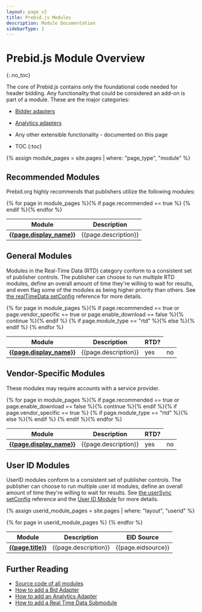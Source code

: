 ```yaml
---
layout: page_v2
title: Prebid.js Modules
description: Module Documentation
sidebarType: 1
---
```


# Prebid.js Module Overview
{:.no_toc}

The core of Prebid.js contains only the foundational code needed for header bidding. Any functionality that could be considered an add-on is part of a module. These are the major categories:

- [Bidder adapters](/dev-docs/bidders.html)
- [Analytics adapters](/overview/analytics.html)
- Any other extensible functionality - documented on this page

- TOC
{:toc}

{% assign module_pages = site.pages | where: "page_type", "module" %}

## Recommended Modules

Prebid.org highly recommends that publishers utilize the following modules:
<br/>
<table class="table table-bordered table-striped">
  <thead>
    <tr>
      <th>Module</th>
      <th>Description</th>
    </tr>
  </thead>
  <tbody>
{% for page in module_pages %}{% if page.recommended == true %}
    <tr>
      <td><a href="{{page.url}}"><strong>{{page.display_name}}</strong></a></td>
      <td>{{page.description}}</td>
    </tr>
{% endif %}{% endfor %}
</tbody>
</table>

## General Modules

Modules in the Real-Time Data (RTD) category conform to
a consistent set of publisher controls. The publisher can choose to run multiple
RTD modules, define an overall amount of time they're willing to wait for
results, and even flag some of the modules as being higher priority
than others. See [the realTimeData setConfig](/dev-docs/publisher-api-reference/setConfig.html#setConfig-realTimeData) reference for more details.

<table class="table table-bordered table-striped">
  <thead>
    <tr>
      <th>Module</th>
      <th>Description</th>
      <th>RTD?</th>
    </tr>
  </thead>
  <tbody>
{% for page in module_pages %}{% if page.recommended == true or page.vendor_specific == true or page.enable_download == false %}{% continue %}{% endif %}
    <tr>
      <td><a href="{{page.url}}"><strong>{{page.display_name}}</strong></a></td>
      <td>{{page.description}}</td>
      {% if page.module_type == "rtd" %}<td>yes</td>{% else %}<td>no</td>{% endif %}
    </tr>
{% endfor %}
</tbody>
</table>

## Vendor-Specific Modules

These modules may require accounts with a service provider.
<table class="table table-bordered table-striped">
  <thead>
    <tr>
      <th>Module</th>
      <th>Description</th>
      <th>RTD?</th>
    </tr>
  </thead>
  <tbody>
{% for page in module_pages %}{% if page.recommended == true or page.enable_download == false %}{% continue %}{% endif %}{% if page.vendor_specific == true %}
    <tr>
      <td><a href="{{page.url}}"><strong>{{page.display_name}}</strong></a></td>
      <td>{{page.description}}</td>
      {% if page.module_type == "rtd" %}<td>yes</td>{% else %}<td>no</td>{% endif %}
    </tr>
{% endif %}{% endfor %}
</tbody>
</table>

## User ID Modules

UserID modules conform to a consistent set of publisher controls. The publisher can choose to run multiple user id modules, define an overall amount of time they're willing to wait for
results. See [the userSync setConfig](/dev-docs/publisher-api-reference/setConfig.html#setConfig-ConfigureUserSyncing-UserSyncProperties) reference and the [User ID Module](/dev-docs/modules/userId) for more details.

{% assign userid_module_pages = site.pages | where: "layout", "userid" %}

<table class="table table-bordered table-striped">
  <thead>
    <tr>
      <th>Module</th>
      <th>Description</th>
      <th>EID Source</th>
    </tr>
  </thead>
  <tbody>
{% for page in userid_module_pages %}
    <tr>
      <td><a href="{{page.url}}"><strong>{{page.title}}</strong></a></td>
      <td>{{page.description}}</td>
      <td>{{page.eidsource}}</td>
    </tr>
{% endfor %}
</tbody>
</table>

## Further Reading

- [Source code of all modules](https://github.com/prebid/Prebid.js/tree/master/modules)
- [How to add a Bid Adapter](/dev-docs/bidder-adaptor.html)
- [How to add an Analytics Adapter](/dev-docs/integrate-with-the-prebid-analytics-api.html)
- [How to add a Real Time Data Submodule](/dev-docs/add-rtd-submodule.html)
